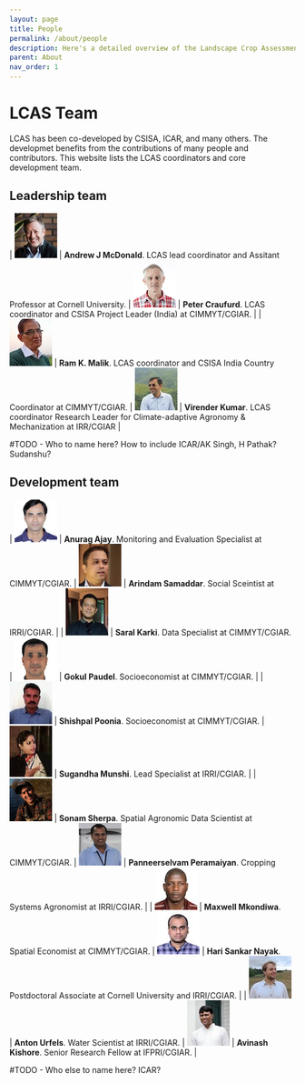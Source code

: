 ```yaml
---
layout: page
title: People
permalink: /about/people
description: Here's a detailed overview of the Landscape Crop Assessment Survey (LCAS), it's modules and how it helps to collect big data that support sustainability transitions in agriculture. 
parent: About
nav_order: 1
---
```


# LCAS Team


LCAS has been co-developed by CSISA, ICAR, and many others. The developmet benefits from the contributions of many people and contributors. This website lists the LCAS coordinators and core development team.


## Leadership team

| ![](people/ajm.jpg) | **Andrew J McDonald**. LCAS lead coordinator and Assitant Professor at Cornell University. | ![](people/pc.jpg) | **Peter Craufurd**. LCAS coordinator and CSISA Project Leader (India) at CIMMYT/CGIAR. |
| ![](people/rkm.jpg) | **Ram K. Malik**. LCAS coordinator and CSISA India Country Coordinator at CIMMYT/CGIAR. | ![](people/vk.jpg) | **Virender Kumar**. LCAS coordinator Research Leader for Climate-adaptive Agronomy & Mechanization at IRR/CGIAR |

#TODO - Who to name here? How to include ICAR/AK Singh, H Pathak? Sudanshu?

## Development team

| ![](people/aa.jpg) | **Anurag Ajay**. Monitoring and Evaluation Specialist at CIMMYT/CGIAR. | ![](people/as.jpg) | **Arindam Samaddar**. Social Sceintist at IRRI/CGIAR. |
| ![](people/sk.jpg) | **Saral Karki**. Data Specialist at CIMMYT/CGIAR. | ![](people/gp.jpg) | **Gokul Paudel**. Socioeconomist at CIMMYT/CGIAR. |
| ![](people/sp.jpg) | **Shishpal Poonia**. Socioeconomist at CIMMYT/CGIAR. | ![](people/sm.jpg) | **Sugandha Munshi**. Lead Specialist at IRRI/CGIAR. |
| ![](people/ss.jpg) | **Sonam Sherpa**. Spatial Agronomic Data Scientist at CIMMYT/CGIAR. | ![](people/pp.jpg) | **Panneerselvam Peramaiyan**. Cropping Systems Agronomist at IRRI/CGIAR. |
| ![](people/mm.jpg) | **Maxwell Mkondiwa**. Spatial Economist at CIMMYT/CGIAR. | ![](people/hsn.jpg) | **Hari Sankar Nayak**. Postdoctoral Associate at Cornell University and IRRI/CGIAR. |
| ![](people/au.jpg) | **Anton Urfels**. Water Scientist at IRRI/CGIAR. | ![](people/ak.jpg) | **Avinash Kishore**. Senior Research Fellow at IFPRI/CGIAR. |


#TODO - Who else to name here? ICAR?

